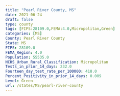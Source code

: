 ```yaml
---
title: "Pearl River County, MS"
date: 2021-06-24
draft: false
type: county
tags: [FIPS:28109.0,FEMA:4.0,Micropolitan,Green]
categories: [MS]
County: Pearl River County
State: MS
FIPS: 28109.0
FEMA_Region: 4.0
Population: 55535.0
NCHS_Urban_Rural_Classification: Micropolitan
Tests_in_prior_14_days: 232.0
Fourteen_day_test_rate_per_100000: 418.0
Percent_Positivity_in_prior_14_days: 0.009
Level: Green
url: /states/MS/pearl-river-county
---
```



